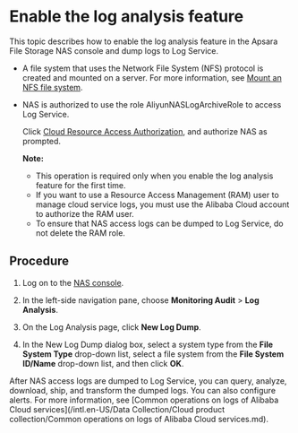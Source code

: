 # Enable the log analysis feature

This topic describes how to enable the log analysis feature in the Apsara File Storage NAS console and dump logs to Log Service.

-   A file system that uses the Network File System \(NFS\) protocol is created and mounted on a server. For more information, see [Mount an NFS file system]().
-   NAS is authorized to use the role AliyunNASLogArchiveRole to access Log Service.

    Click [Cloud Resource Access Authorization](https://ram.console.aliyun.com/#/role/authorize?request=%7B%22Requests%22:%7B%22request1%22:%7B%22RoleName%22:%22AliyunNASLogArchiveRole%22,%22TemplateId%22:%22LogArchiveRole%22%7D%7D,%22ReturnUrl%22:%22https:%2F%2Fnasnext.console.aliyun.com%2F%22,%22Service%22:%22NAS%22%7D), and authorize NAS as prompted.

    **Note:**

    -   This operation is required only when you enable the log analysis feature for the first time.
    -   If you want to use a Resource Access Management \(RAM\) user to manage cloud service logs, you must use the Alibaba Cloud account to authorize the RAM user.
    -   To ensure that NAS access logs can be dumped to Log Service, do not delete the RAM role.

## Procedure

1.  Log on to the [NAS console](https://nasnext.console.aliyun.com/).

2.  In the left-side navigation pane, choose **Monitoring Audit** \> **Log Analysis**.

3.  On the Log Analysis page, click **New Log Dump**.

4.  In the New Log Dump dialog box, select a system type from the **File System Type** drop-down list, select a file system from the **File System ID/Name** drop-down list, and then click **OK**.


After NAS access logs are dumped to Log Service, you can query, analyze, download, ship, and transform the dumped logs. You can also configure alerts. For more information, see [Common operations on logs of Alibaba Cloud services](/intl.en-US/Data Collection/Cloud product collection/Common operations on logs of Alibaba Cloud services.md).

